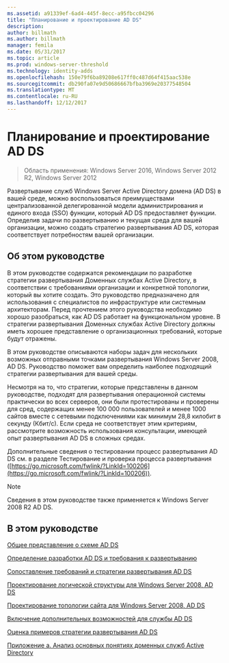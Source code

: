 ```yaml
---
ms.assetid: a91339ef-6ad4-445f-8ecc-a95fbcc04296
title: "Планирование и проектирование AD DS"
description: 
author: billmath
ms.author: billmath
manager: femila
ms.date: 05/31/2017
ms.topic: article
ms.prod: windows-server-threshold
ms.technology: identity-adds
ms.openlocfilehash: 150e79f6ba89208e617ff0c487d64f415aac538e
ms.sourcegitcommit: db290fa07e9d50686667bfba3969e20377548504
ms.translationtype: MT
ms.contentlocale: ru-RU
ms.lasthandoff: 12/12/2017
---
```

# <a name="ad-ds-design-and-planning"></a>Планирование и проектирование AD DS

>Область применения: Windows Server 2016, Windows Server 2012 R2, Windows Server 2012

Развертывание служб Windows Server Active Directory домена (AD DS) в вашей среде, можно воспользоваться преимуществами централизованной делегированной модели администрирования и единого входа (SSO) функции, который AD DS предоставляет функции. Определив задачи по развертыванию и текущая среда для вашей организации, можно создать стратегию развертывания AD DS, которая соответствует потребностям вашей организации.  
  
## <a name="about-this-guide"></a>Об этом руководстве  
В этом руководстве содержатся рекомендации по разработке стратегии развертывания Доменных службах Active Directory, в соответствии с требованиями организации и конкретной топологии, который вы хотите создать. Это руководство предназначено для использования с специалистов по инфраструктуре или системным архитекторам. Перед прочтением этого руководства необходимо хорошо разобраться, как AD DS работает на функциональном уровне. В стратегии развертывания Доменных службах Active Directory должны иметь хорошее представление о организационных требований, которые будут отражены.  
  
В этом руководстве описываются наборы задач для нескольких возможных отправными точками развертывания Windows Server 2008, AD DS. Руководство поможет вам определить наиболее подходящий стратегии развертывания для вашей среды.  
  
Несмотря на то, что стратегии, которые представлены в данном руководстве, подходят для развертывания операционной системы практически во всех серверов, они были протестированы и проверены для сред, содержащих менее 100 000 пользователей и менее 1000 сайтов вместе с сетевыми подключениями как минимум 28,8 килобит в секунду (Кбит/с). Если среда не соответствует этим критериям, рассмотрите возможность использования консультации, имеющей опыт развертывания AD DS в сложных средах.  
  
Дополнительные сведения о тестировании процесс развертывания AD DS см. в разделе Тестирование и проверка процесса развертывания ([https://go.microsoft.com/fwlink/?LinkId=100206](https://go.microsoft.com/fwlink/?LinkId=100206)).  
  
> [!NOTE]  
> Сведения в этом руководстве также применяется к Windows Server 2008 R2 AD DS.  
  
## <a name="in-this-guide"></a>В этом руководстве  
[Общее представление о схеме AD DS](Understanding-AD-DS-Design.md)  
  
[Определение разработки AD DS и требования к развертыванию](Identifying-Your-AD-DS-Design-and-Deployment-Requirements.md)  
  
[Сопоставление требований и стратегии развертывания AD DS](Mapping-Your-Requirements-to-an-AD-DS-Deployment-Strategy.md)  
  
[Проектирование логической структуры для Windows Server 2008, AD DS](Designing-the-Logical-Structure.md)  
  
[Проектирование топологии сайта для Windows Server 2008, AD DS](Designing-the-Site-Topology.md)  
  
[Включение дополнительных возможностей для службы AD DS](Enabling-Advanced-Features-for-AD-DS.md)  
  
[Оценка примеров стратегии развертывания AD DS](Evaluating-AD-DS-Deployment-Strategy-Examples.md)  
  
[Приложение a. Анализ основных понятиях доменных служб Active Directory](Appendix-A--Reviewing-Key-AD-DS-Terms.md)  
  


